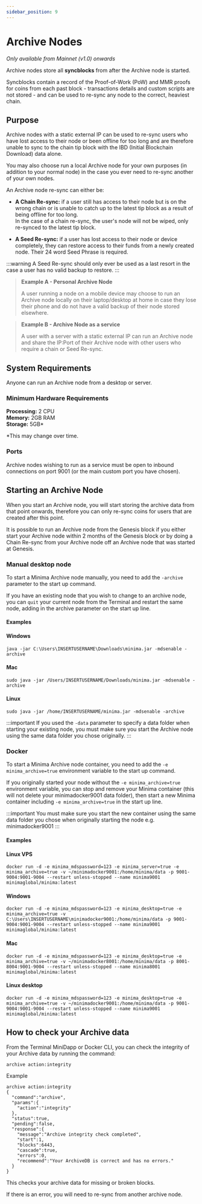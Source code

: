 ```yaml
---
sidebar_position: 9
---
```


# Archive Nodes

*Only available from Mainnet (v1.0) onwards*

Archive nodes store all **syncblocks** from after the Archive node is started. 

Syncblocks contain a record of the Proof-of-Work (PoW) and MMR proofs for coins from each past block - transactions details and custom scripts are not stored - and can be used to re-sync any node to the correct, heaviest chain.

## Purpose 

Archive nodes with a static external IP can be used to re-sync users who have lost access to their node or been offline for too long and are therefore unable to sync to the chain tip block with the IBD (Initial Blockchain Download) data alone.

You may also choose run a local Archive node for your own purposes (in addition to your normal node) in the case you ever need to re-sync another of your own nodes.

An Archive node re-sync can either be:

- **A Chain Re-sync:** if a user still has access to their node but is on the wrong chain or is unable to catch up to the latest tip block as a result of being offline for too long. <br/>
In the case of a chain re-sync, the user's node will not be wiped, only re-synced to the latest tip block.

- **A Seed Re-sync:** if a user has lost access to their node or device completely, they can restore access to their funds from a newly created node. Their 24 word Seed Phrase is required.

:::warning
A Seed Re-sync should only ever be used as a last resort in the case a user has no valid backup to restore.
:::

> **Example A - Personal Archive Node**
> 
> A user running a node on a mobile device may choose to run an Archive node locally on their laptop/desktop at home in case they lose their phone and do not have a valid backup of their node stored elsewhere.

> **Example B - Archive Node as a service**
> 
> A user with a server with a static external IP can run an Archive node and share the IP:Port of their Archive node with other users who require a chain or Seed Re-sync.


## System Requirements

Anyone can run an Archive node from a desktop or server.


### Minimum Hardware Requirements

**Processing:** 2 CPU <br/>
**Memory:** 2GB RAM<br/>
**Storage:** 5GB*

*This may change over time.

### Ports

Archive nodes wishing to run as a service must be open to inbound connections on port 9001 (or the main custom port you have chosen).


## Starting an Archive Node

When you start an Archive node, you will start storing the archive data from that point onwards, therefore you can only re-sync coins for users that are created after this point.

It is possible to run an Archive node from the Genesis block if you either start your Archive node within 2 months of the Genesis block or by doing a Chain Re-sync from your Archive node off an Archive node that was started at Genesis.


### Manual desktop node 
To start a Minima Archive node manually, you need to add the `-archive` parameter to the start up command. 

If you have an existing node that you wish to change to an archive node, you can `quit` your current node from the Terminal and restart the same node, adding in the archive parameter on the start up line.<br/>


#### Examples 

#### Windows
```
java -jar C:\Users\INSERTUSERNAME\Downloads\minima.jar -mdsenable -archive
```
#### Mac
```
sudo java -jar /Users/INSERTUSERNAME/Downloads/minima.jar -mdsenable -archive
```
#### Linux
```
sudo java -jar /home/INSERTUSERNAME/minima.jar -mdsenable -archive
```

:::important
If you used the `-data` parameter to specify a data folder when starting your existing node, you must make sure you start the Archive node using the same data folder you chose originally.
:::

### Docker

To start a Minima Archive node container, you need to add the `-e minima_archive=true` environment variable to the start up command. 

If you originally started your node without the `-e minima_archive=true` environment variable, you can stop and remove your Minima container (this will not delete your minimadocker9001 data folder), then start a new Minima container including `-e minima_archive=true` in the start up line. 

:::important
You must make sure you start the new container using the same data folder you chose when originally starting the node e.g. minimadocker9001
:::

#### Examples

#### Linux VPS
```
docker run -d -e minima_mdspassword=123 -e minima_server=true -e minima_archive=true -v ~/minimadocker9001:/home/minima/data -p 9001-9004:9001-9004 --restart unless-stopped --name minima9001 minimaglobal/minima:latest
```
#### Windows
```
docker run -d -e minima_mdspassword=123 -e minima_desktop=true -e minima_archive=true -v C:\Users\INSERTUSERNAME\minimadocker9001:/home/minima/data -p 9001-9004:9001-9004 --restart unless-stopped --name minima9001 minimaglobal/minima:latest
```
#### Mac
```
docker run -d -e minima_mdspassword=123 -e minima_desktop=true -e minima_archive=true -v ~/minimadocker8001:/home/minima/data -p 8001-8004:9001-9004 --restart unless-stopped --name minima8001 minimaglobal/minima:latest
```
#### Linux desktop
```
docker run -d -e minima_mdspassword=123 -e minima_desktop=true -e minima_archive=true -v ~/minimadocker9001:/home/minima/data -p 9001-9004:9001-9004 --restart unless-stopped --name minima9001 minimaglobal/minima:latest
```


## How to check your Archive data

From the Terminal MiniDapp or Docker CLI, you can check the integrity of your Archive data by running the command:

```
archive action:integrity
```
Example
```
archive action:integrity
{
  "command":"archive",
  "params":{
    "action":"integrity"
  },
  "status":true,
  "pending":false,
  "response":{
    "message":"Archive integrity check completed",
    "start":1,
    "blocks":6443,
    "cascade":true,
    "errors":0,
    "recommend":"Your ArchiveDB is correct and has no errors."
  }
}
```

This checks your archive data for missing or broken blocks.

If there is an error, you will need to re-sync from another archive node.
